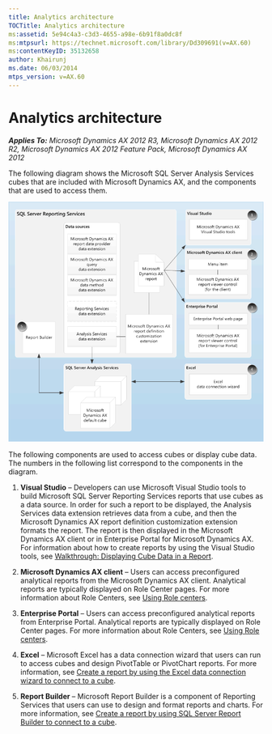 ```yaml
---
title: Analytics architecture
TOCTitle: Analytics architecture
ms:assetid: 5e94c4a3-c3d3-4655-a98e-6b91f8a0dc8f
ms:mtpsurl: https://technet.microsoft.com/library/Dd309691(v=AX.60)
ms:contentKeyID: 35132658
author: Khairunj
ms.date: 06/03/2014
mtps_version: v=AX.60
---
```


# Analytics architecture 


_**Applies To:** Microsoft Dynamics AX 2012 R3, Microsoft Dynamics AX 2012 R2, Microsoft Dynamics AX 2012 Feature Pack, Microsoft Dynamics AX 2012_

The following diagram shows the Microsoft SQL Server Analysis Services cubes that are included with Microsoft Dynamics AX, and the components that are used to access them.

![Analytics architecture](images/Dd309691.BI_SSASArchitecture(AX.60).gif "Analytics architecture")

The following components are used to access cubes or display cube data. The numbers in the following list correspond to the components in the diagram.

1.  **Visual Studio** – Developers can use Microsoft Visual Studio tools to build Microsoft SQL Server Reporting Services reports that use cubes as a data source. In order for such a report to be displayed, the Analysis Services data extension retrieves data from a cube, and then the Microsoft Dynamics AX report definition customization extension formats the report. The report is then displayed in the Microsoft Dynamics AX client or in Enterprise Portal for Microsoft Dynamics AX. For information about how to create reports by using the Visual Studio tools, see [Walkthrough: Displaying Cube Data in a Report](walkthrough-displaying-cube-data-in-a-report.md).

2.  **Microsoft Dynamics AX client** – Users can access preconfigured analytical reports from the Microsoft Dynamics AX client. Analytical reports are typically displayed on Role Center pages. For more information about Role Centers, see [Using Role centers](using-role-centers.md).

3.  **Enterprise Portal** – Users can access preconfigured analytical reports from Enterprise Portal. Analytical reports are typically displayed on Role Center pages. For more information about Role Centers, see [Using Role centers](using-role-centers.md).

4.  **Excel** – Microsoft Excel has a data connection wizard that users can run to access cubes and design PivotTable or PivotChart reports. For more information, see [Create a report by using the Excel data connection wizard to connect to a cube](create-a-report-by-using-the-excel-data-connection-wizard-to-connect-to-a-cube.md).

5.  **Report Builder** – Microsoft Report Builder is a component of Reporting Services that users can use to design and format reports and charts. For more information, see [Create a report by using SQL Server Report Builder to connect to a cube](create-a-report-by-using-sql-server-report-builder-to-connect-to-a-cube.md).

  


